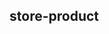 ## store-product

<!-- UTSCOMJSON.store-product.description -->

<!-- UTSCOMJSON.store-product.compatibility -->

<!-- UTSCOMJSON.store-product.attribute -->

<!-- UTSCOMJSON.store-product.event -->

<!-- UTSCOMJSON.store-product.component_type -->

<!-- UTSCOMJSON.store-product.children -->

<!-- UTSCOMJSON.store-product.example -->

<!-- UTSCOMJSON.store-product.reference -->

